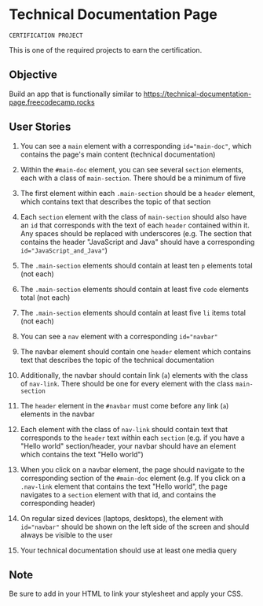 # Technical Documentation Page

`CERTIFICATION PROJECT`

This is one of the required projects to earn the certification.

## Objective
Build an app that is functionally similar to https://technical-documentation-page.freecodecamp.rocks

## User Stories

1. You can see a `main` element with a corresponding `id="main-doc"`, which contains the page's main content (technical documentation)

2. Within the `#main-doc` element, you can see several `section` elements, each with a class of `main-section`. There should be a minimum of five

3. The first element within each `.main-section` should be a `header` element, which contains text that describes the topic of that section

4. Each `section` element with the class of `main-section` should also have an `id` that corresponds with the text of each `header` contained within it. Any spaces should be replaced with underscores (e.g. The section that contains the header "JavaScript and Java" should have a corresponding `id="JavaScript_and_Java"`)

5. The `.main-section` elements should contain at least ten `p` elements total (not each)

6. The `.main-section` elements should contain at least five `code` elements total (not each)

7. The `.main-section` elements should contain at least five `li` items total (not each)

8. You can see a `nav` element with a corresponding `id="navbar"`

9. The navbar element should contain one `header` element which contains text that describes the topic of the technical documentation

10. Additionally, the navbar should contain link (`a`) elements with the class of `nav-link`. There should be one for every element with the class `main-section`

11. The `header` element in the `#navbar` must come before any link (`a`) elements in the navbar

12. Each element with the class of `nav-link` should contain text that corresponds to the `header` text within each `section` (e.g. if you have a "Hello world" section/header, your navbar should have an element which contains the text "Hello world")

13. When you click on a navbar element, the page should navigate to the corresponding section of the `#main-doc` element (e.g. If you click on a `.nav-link` element that contains the text "Hello world", the page navigates to a `section` element with that id, and contains the corresponding header)

14. On regular sized devices (laptops, desktops), the element with `id="navbar"` should be shown on the left side of the screen and should always be visible to the user

15. Your technical documentation should use at least one media query

## Note
Be sure to add <link rel="stylesheet" href="styles.css"> in your HTML to link your stylesheet and apply your CSS.
